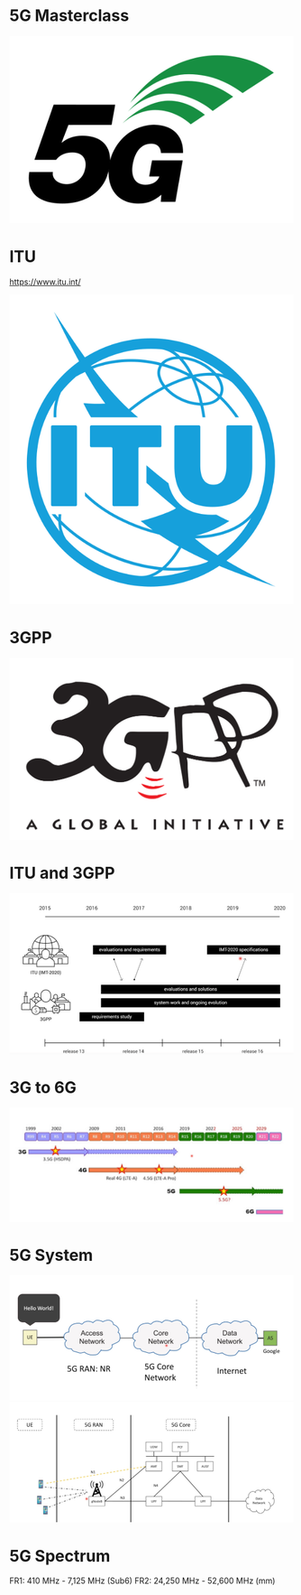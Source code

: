 # 5G Masterclass

![5G](5g-logo.svg)

# ITU

https://www.itu.int/

![ITU](itu-logo.svg)

# 3GPP

![3GPP](3gpp-logo.svg)

# ITU and 3GPP

![ITU and 3GPP](itu-and-3gpp.png)

# 3G to 6G

![3G to 6G](3g-6g.png)

# 5G System

![5G System](5g-system.png)
![5G System 2](5g-system-2.png)

# 5G Spectrum

FR1: 410 MHz - 7,125 MHz (Sub6)
FR2: 24,250 MHz - 52,600 MHz (mm)







